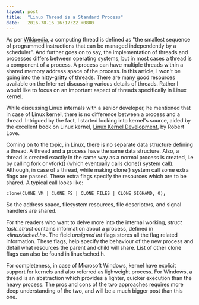 ```yaml
---
layout: post
title:  "Linux Thread is a Standard Process"
date:   2016-78-16 16:17:22 +0800
---
```


As per [Wikipedia](https://en.wikipedia.org/wiki/Thread_(computing)), a computing thread is defined as "the smallest sequence of programmed instructions that can be managed independently by a scheduler". And further goes on to say, the implementation of threads and processes differs between operating systems, but in most cases a thread is a component of a process. A process can have multiple threads within a shared memory address space of the process.  In this article, I won't be going into the nitty-gritty of threads. There are many good resources available on the Internet discussing various details of threads. Rather I would like to focus on an important aspect of threads specifically in Linux kernel.

While discussing Linux internals with a senior developer, he mentioned that in case of Linux kernel, there is no difference between a process and a thread. Intrigued by the fact, I started looking into kernel's source, aided by the excellent book on Linux kernel, [Linux Kernel Development](https://www.amazon.com/Linux-Kernel-Development-Robert-Love/dp/0672329468), by Robert Love.

Coming on to the topic, in Linux, there is no separate data structure defining a thread. A thread and a process have the same data structure. Also, a thread is created exactly in the same way as a normal process is created, i.e by calling fork or vfork() (which eventually calls clone() system call). Although, in case of a thread, while making clone() system call some extra flags are passed. These extra flags specify the resources which are to be shared. A typical call looks like:
```
clone(CLONE_VM | CLONE_FS | CLONE_FILES | CLONE_SIGHAND, 0);
```

So the address space, filesystem resources, file descriptors, and signal handlers are shared.

For the readers who want to delve more into the internal working, *struct task_struct* contains information about a process, defined in *<linux/sched.h>*. The field *unsigned int* flags stores all the flag related information. These flags, help specify the behaviour of the new process and detail what resources the parent and child will share. List of other clone flags can also be found in linux/sched.h.

For completeness, in case of Microsoft Windows, kernel have explicit support for kernels and also referred as lighweight process. For Windows, a thread is an abstraction which provides  a lighter, quicker execution than the heavy process. The pros and cons of the two approaches requires more deep understanding of the two, and will be a much bigger post than this one.
